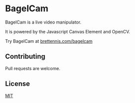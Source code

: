 # BagelCam

BagelCam is a live video manipulator.

It is powered by the Javascript Canvas Element and OpenCV.

Try BagelCam at [brettennis.com/bagelcam](https://brettennis.com/bagelcam)

## Contributing

Pull requests are welcome.

## License

[MIT](https://choosealicense.com/licenses/mit/)

